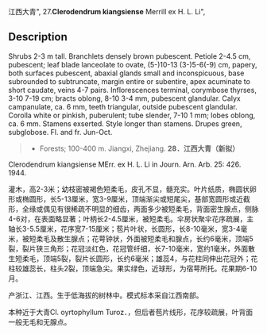 江西大青",
27.**Clerodendrum kiangsiense** Merrill ex H. L. Li",

## Description
Shrubs 2-3 m tall. Branchlets densely brown pubescent. Petiole 2-4.5 cm, pubescent; leaf blade lanceolate to ovate, (5-)10-13  (3-)5-6(-9) cm, papery, both surfaces pubescent, abaxial glands small and inconspicuous, base subrounded to subtruncate, margin entire or subentire, apex acuminate to short caudate, veins 4-7 pairs. Inflorescences terminal, corymbose thyrses, 3-10  7-19 cm; bracts oblong, 8-10  3-4 mm, pubescent glandular. Calyx campanulate, ca. 6 mm, teeth triangular, outside pubescent glandular. Corolla  white  or  pinkish,   puberulent;  tube  slender,  7-10 1 mm; lobes oblong, ca. 6 mm. Stamens exserted. Style longer than stamens. Drupes green, subglobose. Fl. and fr. Jun-Oct.

> * Forests; 100-400 m. Jiangxi, Zhejiang.
**28．江西大青（新拟）**

Clerodendrum kiangsiense MErr. ex H. L. Li in Journ. Arn. Arb. 25: 426. 1944.

灌木，高2-3米；幼枝密被褐色短柔毛，皮孔不显，髓充实。叶片纸质，椭圆状卵形或椭圆形，长5-13厘米，宽3-9厘米，顶端渐尖或短尾尖，基部宽圆形或近截形，全缘或偶见有很稀疏不明显的细齿，两面多少被短柔毛，背面密生腺点，侧脉4-6对，在表面略显著；叶柄长2-4.5厘米，被短柔毛。伞房状聚伞花序疏展，主轴长3-5.5厘米，花序宽7-15厘米；苞片叶状，长圆形，长8-10毫米，宽3-4毫米，被短柔毛及散生腺点；花萼钟状，外面被短柔毛和腺点，长约6毫米，顶端5裂，裂片狭三角形；花冠淡红色，花冠管纤细，长7-10毫米，宽约1毫米，外面散生短柔毛，顶端5裂，裂片长圆形，长约6毫米；雄蕊4，与花柱同伸出花冠外；花柱较雄蕊长，柱头2裂，顶端急尖。果实绿色，近球形，为宿萼所托。花果期6-10月。

产浙江、江西。生于低海拔的树林中。模式标本采自江西南部。

本种近于大青Cl. oyrtophyllum Turoz．，但后者苞片线形，花序较疏展，叶背面一般无毛和无腺点。
